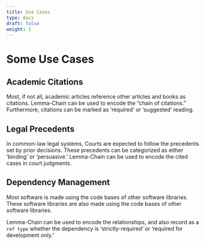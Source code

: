 ```yaml
---
title: Use Cases
type: docs
draft: false
weight: 1
---
```



# **Some Use Cases**


## **Academic Citations**

Most, if not all, academic articles reference other articles and books as citations.
Lemma-Chain can be used to encode the &ldquo;chain of citations.&rdquo; Furthermore, citations can be marked as &lsquo;required&rsquo; or &lsquo;suggested&rsquo; reading.


## **Legal Precedents**

In common-law legal systems, Courts are expected to follow the precedents set by prior decisions. These precedents can be categorized as either &lsquo;binding&rsquo; or &lsquo;persuasive.&rsquo; Lemma-Chain can be used to encode the cited cases in court judgments.

## **Dependency Management**

Most software is made using the code bases of other software libraries. These software libraries are also made using the code bases of other software libraries.

Lemma-Chain can be used to encode the relationships, and also record as a `ref type` whether the dependency is &lsquo;strictly-required&rsquo; or &lsquo;required for development only.&rsquo;